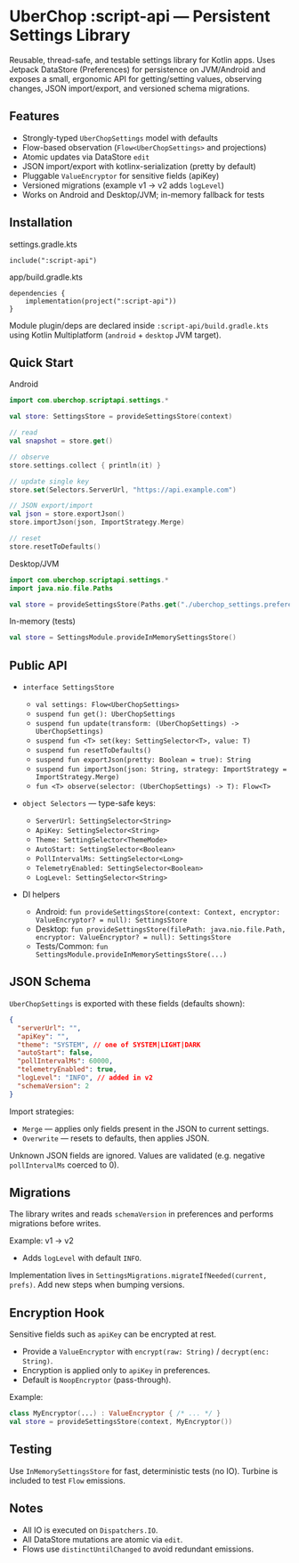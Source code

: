 # UberChop :script-api — Persistent Settings Library

Reusable, thread-safe, and testable settings library for Kotlin apps. Uses Jetpack DataStore (Preferences) for persistence on JVM/Android and exposes a small, ergonomic API for getting/setting values, observing changes, JSON import/export, and versioned schema migrations.

## Features

- Strongly-typed `UberChopSettings` model with defaults
- Flow-based observation (`Flow<UberChopSettings>` and projections)
- Atomic updates via DataStore `edit`
- JSON import/export with kotlinx-serialization (pretty by default)
- Pluggable `ValueEncryptor` for sensitive fields (apiKey)
- Versioned migrations (example v1 → v2 adds `logLevel`)
- Works on Android and Desktop/JVM; in-memory fallback for tests

## Installation

settings.gradle.kts

```
include(":script-api")
```

app/build.gradle.kts

```
dependencies {
    implementation(project(":script-api"))
}
```

Module plugin/deps are declared inside `:script-api/build.gradle.kts` using Kotlin Multiplatform (`android` + `desktop` JVM target).

## Quick Start

Android

```kotlin
import com.uberchop.scriptapi.settings.*

val store: SettingsStore = provideSettingsStore(context)

// read
val snapshot = store.get()

// observe
store.settings.collect { println(it) }

// update single key
store.set(Selectors.ServerUrl, "https://api.example.com")

// JSON export/import
val json = store.exportJson()
store.importJson(json, ImportStrategy.Merge)

// reset
store.resetToDefaults()
```

Desktop/JVM

```kotlin
import com.uberchop.scriptapi.settings.*
import java.nio.file.Paths

val store = provideSettingsStore(Paths.get("./uberchop_settings.preferences_pb"))
```

In-memory (tests)

```kotlin
val store = SettingsModule.provideInMemorySettingsStore()
```

## Public API

- `interface SettingsStore`
  - `val settings: Flow<UberChopSettings>`
  - `suspend fun get(): UberChopSettings`
  - `suspend fun update(transform: (UberChopSettings) -> UberChopSettings)`
  - `suspend fun <T> set(key: SettingSelector<T>, value: T)`
  - `suspend fun resetToDefaults()`
  - `suspend fun exportJson(pretty: Boolean = true): String`
  - `suspend fun importJson(json: String, strategy: ImportStrategy = ImportStrategy.Merge)`
  - `fun <T> observe(selector: (UberChopSettings) -> T): Flow<T>`

- `object Selectors` — type-safe keys:
  - `ServerUrl: SettingSelector<String>`
  - `ApiKey: SettingSelector<String>`
  - `Theme: SettingSelector<ThemeMode>`
  - `AutoStart: SettingSelector<Boolean>`
  - `PollIntervalMs: SettingSelector<Long>`
  - `TelemetryEnabled: SettingSelector<Boolean>`
  - `LogLevel: SettingSelector<String>`

- DI helpers
  - Android: `fun provideSettingsStore(context: Context, encryptor: ValueEncryptor? = null): SettingsStore`
  - Desktop: `fun provideSettingsStore(filePath: java.nio.file.Path, encryptor: ValueEncryptor? = null): SettingsStore`
  - Tests/Common: `fun SettingsModule.provideInMemorySettingsStore(...)`

## JSON Schema

`UberChopSettings` is exported with these fields (defaults shown):

```json
{
  "serverUrl": "",
  "apiKey": "",
  "theme": "SYSTEM", // one of SYSTEM|LIGHT|DARK
  "autoStart": false,
  "pollIntervalMs": 60000,
  "telemetryEnabled": true,
  "logLevel": "INFO", // added in v2
  "schemaVersion": 2
}
```

Import strategies:

- `Merge` — applies only fields present in the JSON to current settings.
- `Overwrite` — resets to defaults, then applies JSON.

Unknown JSON fields are ignored. Values are validated (e.g. negative `pollIntervalMs` coerced to 0).

## Migrations

The library writes and reads `schemaVersion` in preferences and performs migrations before writes.

Example: v1 → v2

- Adds `logLevel` with default `INFO`.

Implementation lives in `SettingsMigrations.migrateIfNeeded(current, prefs)`. Add new steps when bumping versions.

## Encryption Hook

Sensitive fields such as `apiKey` can be encrypted at rest.

- Provide a `ValueEncryptor` with `encrypt(raw: String)` / `decrypt(enc: String)`.
- Encryption is applied only to `apiKey` in preferences.
- Default is `NoopEncryptor` (pass-through).

Example:

```kotlin
class MyEncryptor(...) : ValueEncryptor { /* ... */ }
val store = provideSettingsStore(context, MyEncryptor())
```

## Testing

Use `InMemorySettingsStore` for fast, deterministic tests (no IO). Turbine is included to test `Flow` emissions.

## Notes

- All IO is executed on `Dispatchers.IO`.
- All DataStore mutations are atomic via `edit`.
- Flows use `distinctUntilChanged` to avoid redundant emissions.
